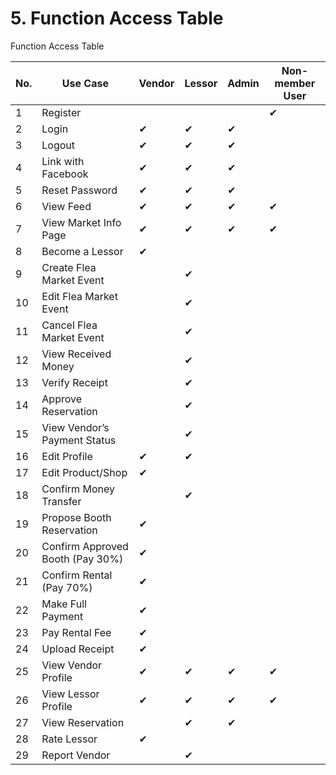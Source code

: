 # 5. Function Access Table
Function Access Table

| No. | Use Case                         | Vendor | Lessor | Admin | Non-member User |
| --- | -------------------------------- | ------ | ------ | ----- | --------------- |
| 1   | Register                         |        |        |       | ✔               |
| 2   | Login                            | ✔      | ✔      | ✔     |                 |
| 3   | Logout                           | ✔      | ✔      | ✔     |                 |
| 4   | Link with Facebook               | ✔      | ✔      | ✔     |                 |
| 5   | Reset Password                   | ✔      | ✔      | ✔     |                 |
| 6   | View Feed                        | ✔      | ✔      | ✔     | ✔               |
| 7   | View Market Info Page            | ✔      | ✔      | ✔     | ✔               |
| 8   | Become a Lessor                  | ✔      |        |       |                 |
| 9   | Create Flea Market Event         |        | ✔      |       |                 |
| 10  | Edit Flea Market Event           |        | ✔      |       |                 |
| 11  | Cancel Flea Market Event         |        | ✔      |       |                 |
| 12  | View Received Money              |        | ✔      |       |                 |
| 13  | Verify Receipt                   |        | ✔      |       |                 |
| 14  | Approve Reservation              |        | ✔      |       |                 |
| 15  | View Vendor’s Payment Status     |        | ✔      |       |                 |
| 16  | Edit Profile                     | ✔      | ✔      |       |                 |
| 17  | Edit Product/Shop                | ✔      |        |       |                 |
| 18  | Confirm Money Transfer           |        | ✔      |       |                 |
| 19  | Propose Booth Reservation        | ✔      |        |       |                 |
| 20  | Confirm Approved Booth (Pay 30%) | ✔      |        |       |                 |
| 21  | Confirm Rental (Pay 70%)         | ✔      |        |       |                 |
| 22  | Make Full Payment                | ✔      |        |       |                 |
| 23  | Pay Rental Fee                   | ✔      |        |       |                 |
| 24  | Upload Receipt                   | ✔      |        |       |                 |
| 25  | View Vendor Profile              | ✔      | ✔      | ✔     | ✔               |
| 26  | View Lessor Profile              | ✔      | ✔      | ✔     | ✔               |
| 27  | View Reservation                 |        | ✔      | ✔     |                 |
| 28  | Rate Lessor                      | ✔      |        |       |                 |
| 29  | Report Vendor                    |        | ✔      |       |                 |

